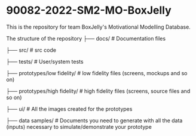 # 90082-2022-SM2-MO-BoxJelly
This is the repository for team BoxJelly's Motivational Modelling Database.

The structure of the repository
├── docs/                    # Documentation files

├── src/                       # src code

├── tests/                    # User/system tests

├── prototypes/low fidelity/     # low fidelity files (screens, mockups and so on)

├── prototypes/high fidelity/     # high fidelity files (screens, source files and so on)

├── ui/                        # All the images created for the prototypes 

├── data samples/      # Documents you need to generate with all the data (inputs) necessary to simulate/demonstrate your prototype 
